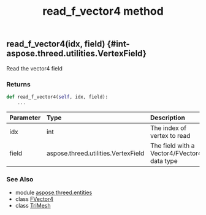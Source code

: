 ﻿---
title: read_f_vector4 method
second_title: Aspose.3D for Python via .NET API References
description: 
type: docs
weight: 160
url: /python-net/aspose.threed.entities/trimesh/read_f_vector4/
is_root: false
---

## read_f_vector4(idx, field) {#int-aspose.threed.utilities.VertexField}

Read the vector4 field


### Returns 





```python
def read_f_vector4(self, idx, field):
    ...
```


| Parameter | Type | Description |
| :- | :- | :- |
| idx | int | The index of vertex to read |
| field | aspose.threed.utilities.VertexField | The field with a Vector4/FVector4 data type |



### See Also
* module [aspose.threed.entities](../../)
* class [FVector4](/3d/python-net/aspose.threed.utilities/fvector4)
* class [TriMesh](/3d/python-net/aspose.threed.entities/trimesh)
